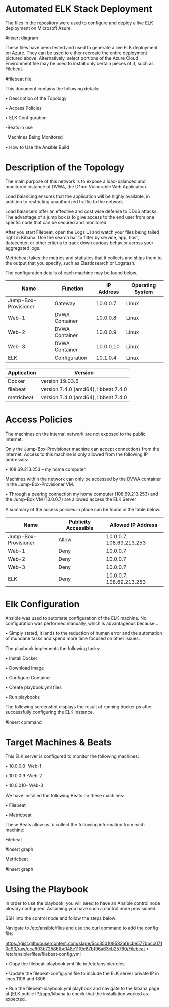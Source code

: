 # Automated ELK Stack Deployment
The files in the repository were used to configure and deploy a live ELK deployment on Microsoft Azure.

#insert diagram

These files have been tested and used to generate a live ELK deployment on Azure. They can be used to either recreate the entire deployment pictured above. Alternatively, select portions of the Azure Cloud Environment file may be used to install only certain pieces of it, such as Filebeat.

#filebeat file

This document contains the following details:

•	Description of the Topology

•	Access Policies

•	ELK Configuration 

-Beats in use
	
-Machines Being Monitored

•	How to Use the Ansible Build

# Description of the Topology

The main purpose of this network is to expose a load-balanced and monitored instance of DVWA, the D*mn Vulnerable Web Application.

Load balancing ensures that the application will be highly available, in addition to restricting unauthorized traffic to the network.

Load balancers offer an effective and cost wise defense to DDoS attacks.  The advantage of a jump box is to give access to the end user from one specfic node that can be secured and monitored. 

 After you start Filebeat, open the Logs UI and watch your files being tailed right in Kibana. Use the search bar to filter by service, app, host, datacenter, or other  criteria   to track down curious behavior across your aggregated logs.

  Metricbeat takes the metrics and statistics that it collects and ships them to the output that you specify, such as Elasticsearch or Logstash.

  The configuration details of each machine may be found below. 

  | Name                 | Function       | IP Address | Operating System |
|----------------------|----------------|------------|------------------|
| Jump-Box-Provisioner | Gateway        | 10.0.0.7   | Linux            |
| Web-1                | DVWA Container | 10.0.0.8   | Linux            |
| Web-2                | DVWA Container | 10.0.0.9   | Linux            |
| Web-3                | DVWA Container | 10.0.0.10  | Linux            |
| ELK                  | Configuration  | 10.1.0.4   | Linux            |

| Application  | Version                              |
|--------------|--------------------------------------|
| Docker       | version 19.03.6                      |
| filebeat     | version 7.4.0 (amd64), libbeat 7.4.0 |
| metricbeat   | version 7.4.0 (amd64), libbeat 7.4.0 |

# Access Policies

The machines on the internal network are not exposed to the public Internet.

Only the Jump-Box-Provisioner machine can accept connections from the Internet. Access to this machine is only allowed from the following IP addresses:

•	108.69.213.253 – my home computer

Machines within the network can only be accessed by the DVWA container in the Jump-Box-Provisioner VM.

•	Through a peering connection my home computer (108.69.213.253) and the    Jump-Box VM (10.0.0.7) are allowed access the ELK Server 

A summary of the access policies in place can be found in the table below.

| Name                 | Publicity Accessible | Allowed IP Address       |
|----------------------|----------------------|--------------------------|
| Jump-Box-Provisioner | Allow                | 10.0.0.7, 108.69.213.253 |
| Web-1                | Deny                 | 10.0.0.7                 |
| Web-2                | Deny                 | 10.0.0.7                 |
| Web-3                | Deny                 | 10.0.0.7                 |
| ELK                  | Deny                 | 10.0.0.7, 108.69.213.253 |


# Elk Configuration

Ansible was used to automate configuration of the ELK machine. No configuration was performed manually, which is advantageous because...

•	Simply stated, it lends to the reduction of human error and the automation of mundane tasks and spend more time focused on other issues. 

The playbook implements the following tasks:

•	Install Docker

•	Download Image

•	Configure Container

•	Create playbbok.yml files 

•	Run playbooks

The following screenshot displays the result of running docker ps after successfully configuring the ELK instance.

#insert command

# Target Machines & Beats

This ELK server is configured to monitor the following machines:

•	10.0.0.8 -Web-1

•	10.0.0.9 -Web-2

•	10.0.010- Web-3

We have installed the following Beats on these machines:

•	Filebeat

•	Metricbeat

These Beats allow us to collect the following information from each machine:

Filebeat

#insert graph

Metricbeat

#insert graph

# Using the Playbook

In order to use the playbook, you will need to have an Ansible control node already configured. Assuming you have such a control node provisioned:

SSH into the control node and follow the steps below:

Navigate to /etc/ansible/files and use the curl command to add the config file:

https://gist.githubusercontent.com/slape/5cc350109583af6cbe577bbcc0710c93/raw/eca603b72586fbe148c11f9c87bf96a63cb25760/Filebeat > /etc/ansible/files/filebeat-config.yml

•	Copy the filebeat-playbook.yml file to /etc/ansible/roles.

•	Update the filebeat-config.yml file to include the ELK server private IP in lines 1106 and 1806.

•	Run the filebeat-playbook.yml playbook and navigate to the kibana page at [ELK public IP]/app/kibana to check that the installation worked as expected.







